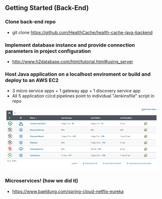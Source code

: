 ## Getting Started (Back-End)

### Clone back-end repo
- git clone https://github.com/HealthCache/health-cache-java-backend 

### Implement database instance and provide connection parameters in project configuration
- http://www.h2database.com/html/tutorial.html#using_server

### Host Java application on a localhost enviroment or build and deploy to an AWS EC2
- 3 micro service apps + 1 gateway app + 1 discovery service app
- All 5 application ci/cd pipelines point to individual "Jenkinsfile" script in repo
 
![](https://github.com/HealthCache/health-cache-java-backend/blob/main/Resource/JankPipes.png)

### Microservices! (how we did it)
- https://www.baeldung.com/spring-cloud-netflix-eureka
